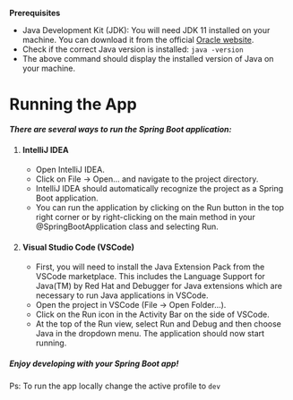 **Prerequisites**

- Java Development Kit (JDK): You will need JDK 11 installed on your machine. You can download it from the official [Oracle website](https://www.oracle.com/java/technologies/javase-jdk11-downloads.html).
- Check if the correct Java version is installed: `java -version`
- The above command should display the installed version of Java on your machine.

# Running the App

***There are several ways to run the Spring Boot application:***

1. #### IntelliJ IDEA
   - Open IntelliJ IDEA.
   - Click on File -> Open... and navigate to the project directory.
   - IntelliJ IDEA should automatically recognize the project as a Spring Boot application.
   - You can run the application by clicking on the Run button in the top right corner or by right-clicking on the main method in your @SpringBootApplication class and selecting Run.
2. #### Visual Studio Code (VSCode)
   - First, you will need to install the Java Extension Pack from the VSCode marketplace. This includes the Language Support for Java(TM) by Red Hat and Debugger for Java extensions which are necessary to run Java applications in VSCode.
   - Open the project in VSCode (File -> Open Folder...).
   - Click on the Run icon in the Activity Bar on the side of VSCode.
   - At the top of the Run view, select Run and Debug and then choose Java in the dropdown menu. The application should now start running.

##### **Enjoy developing with your Spring Boot app!**

Ps: To run the app locally change the active profile to `dev`